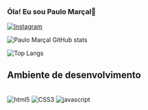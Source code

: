### Óla! Eu sou Paulo Marçal👋
[![Instagram](https://img.shields.io/badge/Instagram-E4405F?style=for-the-badge&logo=instagram&logoColor=white)](https://www.instagram.com/pjn_21/?next=%2F)

![Paulo Marçal GitHub stats](https://github-readme-stats.vercel.app/api?username=pjn821&show_icons=true&theme=dracula)

![Top Langs](https://github-readme-stats.vercel.app/api/top-langs/?username=anuraghazra&hide_progress=true)

## Ambiente de desenvolvimento<br/>

<div style=" display: incline_block"><br/>
<img align="center" alt="html5" src=https://img.shields.io/badge/HTML5-E34F26?style=for-the-badge&logo=html5&logoColor=white/>
    <img align="center" alt="CSS3" src=https://img.shields.io/badge/CSS3-1572B6?style=for-the-badge&logo=css3&logoColor=white/>
     <img align="center" alt="javascript" src=https://img.shields.io/badge/JavaScript-F7DF1E?style=for-the-badge&logo=javascript&logoColor=black
	https://img.shields.io/badge/Node.js/>
    </div>
